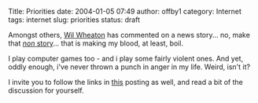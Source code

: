 Title: Priorities
date: 2004-01-05 07:49
author: offby1
category: Internet
tags: internet
slug: priorities
status: draft

Amongst others, [Wil Wheaton](http://www.wilwheaton.net/mt/archives/001479.php#001479) has commented on a news story\... no, make that [_non_ story](http://www.penny-arcade.com/news.php3?date=2004-01-03)\... that is making my blood, at least, boil.

I play computer games too - and i play some fairly violent ones. And yet, oddly enough, i've never thrown a punch in anger in my life. Weird, isn't it?

I invite you to follow the links in [this](http://www.metafilter.com/mefi/30551) posting as well, and read a bit of the discussion for yourself.
